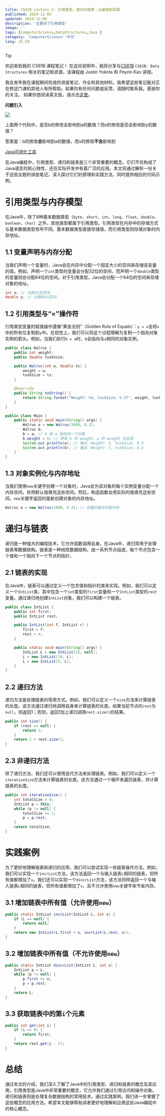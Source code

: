 ```yaml
---
title: CS61B Lecture 3- 引用类型、递归与链表：从基础到实践
published: 2024-12-05
updated: 2024-12-06
description: '主要讲了引用类型'
image: ''
tags: [ComputerScience,DataStructures,Java ]
category: 'ComputerScience''中文'
lang: zh_CN
---
```

> [!TIP]
>
> 欢迎来到我的 CS61B 课程笔记！
> 在这份说明中，我将分享与[CS61B](https://sp24.datastructur.es/) `CS61B: Data Structures` 相关的笔记和资源，该课程由 Justin Yokota 和 Peyrin Kao 讲授。
>
> 我会发布我在课程期间完成的讲座笔记、作业和其他材料。我希望这些笔记能对正在修这门课的其他人有所帮助。如果你有任何问题或反馈，请随时联系我。感谢你的关注。
> 如果你想阅读英文版，请点击[这里](https://www.loners.site/posts/cs61b-lecture3/)。

**问题引入**

![](./Question.png)

上面两个代码中，是否b的修改会影响到a的数值？而x的修改是否会影响到y的数值？

答案是：b的修改**会**影响到a的数值，而x的修改**不会**影响到

[Java可视化工具](https://cscircles.cemc.uwaterloo.ca/java_visualize)

在Java编程中，引用类型、递归和链表是三个非常重要的概念。它们不仅构成了Java语言的核心特性，还在实际开发中有着广泛的应用。本文将通过解析一份关于这些主题的讲座笔记，深入探讨它们的原理和实践方法，同时提供相应的代码示例。

# 引用类型与内存模型

在Java中，除了8种基本数据类型（`byte`、`short`、`int`、`long`、`float`、`double`、`boolean`、`char`）之外，其他类型都属于引用类型。引用类型在内存中的存储方式与基本数据类型有所不同。基本数据类型直接存储值，而引用类型则存储对象的内存地址。

## 1.1 变量声明与内存分配

当我们声明一个变量时，Java会在内存中分配一个固定大小的空间来存储该变量的值。例如，声明一个`int`类型的变量会分配32位的空间，而声明一个`double`类型的变量则会分配64位的空间。对于引用类型，Java会分配一个64位的空间来存储对象的地址。

```java
int x; // 分配32位空间
double y; // 分配64位空间
```

## 1.2 引用类型与“=”操作符

引用类型变量的赋值操作遵循“黄金法则”（Golden Rule of Equals）：`y = x`会将`x`中的所有位复制到`y`中。在视觉上，我们可以将这个过程理解为复制一个指向对象实例的箭头。例如，当我们执行`b = a`时，`b`会指向与`a`相同的对象实例。

```java
public class Walrus {
    public int weight;
    public double tuskSize;

    public Walrus(int w, double ts) {
        weight = w;
        tuskSize = ts;
    }

    @Override
    public String toString() {
        return String.format("Weight: %d, tuskSize: %.1f", weight, tuskSize);
    }
}

public class Main {
    public static void main(String[] args) {
        Walrus a = new Walrus(1000, 8.3);
        Walrus b;
        b = a; // b 和 a 指向同一个对象
        b.weight = 5; // 修改 b 的 weight，a 的 weight 也会变
        System.out.println(a); // 输出：Weight: 5, tuskSize: 8.3
        System.out.println(b); // 输出：Weight: 5, tuskSize: 8.3
    }
}
```

## 1.3 对象实例化与内存地址

当我们使用`new`关键字创建一个对象时，Java会为该对象的每个实例变量分配一个内存空间，并用默认值填充这些空间。然后，构造函数会用实际的值填充这些空间。`new`关键字返回的是新创建对象的内存地址。

```java
Walrus a = new Walrus(1000, 8.3); // 创建对象并分配内存
```

# 递归与链表

递归是一种强大的编程技术，它允许函数调用自身。在Java中，递归常用于处理链表等数据结构。链表是一种线性数据结构，由一系列节点组成，每个节点包含一个值和一个指向下一个节点的指针。

## 2.1 链表的实现

在Java中，链表可以通过定义一个包含值和指针的类来实现。例如，我们可以定义一个`IntList`类，其中包含一个`int`类型的`first`变量和一个`IntList`类型的`rest`变量。通过递归地创建`IntList`对象，我们可以构建一个链表。

```java
public class IntList {
    public int first;
    public IntList rest;

    public IntList(int f, IntList r) {
        first = f;
        rest = r;
    }

    public static void main(String[] args) {
        IntList L = new IntList(15, null);
        L = new IntList(10, L);
        L = new IntList(5, L);
    }
}
```

## 2.2 递归方法

递归方法是处理链表的常用方式。例如，我们可以定义一个`size`方法来计算链表的长度。该方法通过递归地调用自身来计算链表的长度。如果当前节点的`rest`为`null`，则返回1；否则，返回1加上递归调用`rest.size()`的结果。

```java
public int size() {
    if (rest == null) {
        return 1;
    }
    return 1 + rest.size();
}
```

## 2.3 非递归方法

除了递归方法，我们还可以使用迭代方法来处理链表。例如，我们可以定义一个`iterativeSize`方法来计算链表的长度。该方法通过一个循环来遍历链表，并计算链表的长度。

```java
public int iterativeSize() {
    int totalSize = 0;
    IntList p = this;
    while (p != null) {
        totalSize += 1;
        p = p.rest;
    }
    return totalSize;
}
```

# 实践案例

为了更好地理解链表和递归的应用，我们可以尝试实现一些链表操作方法。例如，我们可以实现一个`incrList`方法，该方法返回一个与输入链表`L`相同的链表，但所有值都增加了`x`。我们还可以实现一个`dincrList`方法，该方法同样返回一个与输入链表`L`相同的链表，但所有值都增加了`x`，且不允许使用`new`关键字来节省内存。

## 3.1 增加链表中所有值（允许使用`new`）

```java
public static IntList incrList(IntList L, int x) {
    if (L == null) {
        return null;
    }
    return new IntList(L.first + x, incrList(L.rest, x));
}
```

## 3.2 增加链表中所有值（不允许使用`new`）

```java
public static IntList dincrList(IntList L, int x) {
    IntList p = L;
    while (p != null) {
        p.first += x;
        p = p.rest;
    }
    return L;
}
```

## 3.3 获取链表中的第`i`个元素

```java
public int get(int i) {
    if (i == 0) {
        return first;
    }
    return rest.get(i - 1);
}
```

# 总结

通过本文的介绍，我们深入了解了Java中的引用类型、递归和链表的概念及其应用。引用类型是Java中非常重要的概念，它允许我们通过引用访问和操作对象。递归和链表则是处理复杂数据结构的常用技术。通过实践案例，我们进一步掌握了这些概念的应用方法。希望本文能够帮助读者更好地理解和应用这些Java编程中的核心概念。